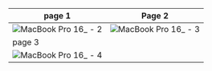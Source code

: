 page 1 | Page 2
-------|-------
![MacBook Pro 16_ - 2](https://github.com/Paivaas/IA-/assets/123731976/b04c996e-da5d-4732-bb26-8feab2d06e4e) | ![MacBook Pro 16_ - 3](https://github.com/Paivaas/IA-/assets/123731976/733d1398-373f-4184-8c13-429534128753)
page 3 |
![MacBook Pro 16_ - 4](https://github.com/Paivaas/IA-/assets/123731976/5aaa71f1-c42c-4720-bf03-5394e962349d) |
